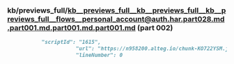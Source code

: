 ### kb/previews_full/kb__previews_full__kb__previews_full__kb__previews_full__flows__personal_account@auth.har.part028.md.part001.md.part001.md.part001.md (part 002)

```md
           "scriptId": "1615",
                      "url": "https://n958200.alteg.io/chunk-KO722YSM.js",
                      "lineNumber": 0
```

```

